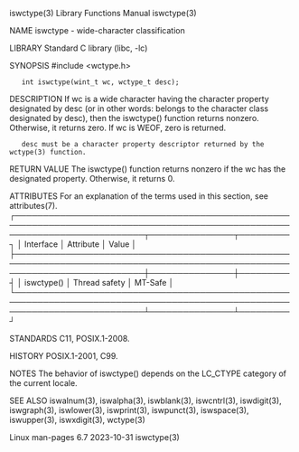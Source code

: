 iswctype(3)							   Library Functions Manual							   iswctype(3)

NAME
       iswctype - wide-character classification

LIBRARY
       Standard C library (libc, -lc)

SYNOPSIS
       #include <wctype.h>

       int iswctype(wint_t wc, wctype_t desc);

DESCRIPTION
       If wc is a wide character having the character property designated by desc (or in other words: belongs to the character class designated by desc), then
       the iswctype() function returns nonzero.	 Otherwise, it returns zero.  If wc is WEOF, zero is returned.

       desc must be a character property descriptor returned by the wctype(3) function.

RETURN VALUE
       The iswctype() function returns nonzero if the wc has the designated property.  Otherwise, it returns 0.

ATTRIBUTES
       For an explanation of the terms used in this section, see attributes(7).
       ┌───────────────────────────────────────────────────────────────────────────────────────────────────────────────────────────┬───────────────┬─────────┐
       │ Interface														   │ Attribute	   │ Value   │
       ├───────────────────────────────────────────────────────────────────────────────────────────────────────────────────────────┼───────────────┼─────────┤
       │ iswctype()														   │ Thread safety │ MT-Safe │
       └───────────────────────────────────────────────────────────────────────────────────────────────────────────────────────────┴───────────────┴─────────┘

STANDARDS
       C11, POSIX.1-2008.

HISTORY
       POSIX.1-2001, C99.

NOTES
       The behavior of iswctype() depends on the LC_CTYPE category of the current locale.

SEE ALSO
       iswalnum(3),  iswalpha(3),  iswblank(3),	 iswcntrl(3),  iswdigit(3),  iswgraph(3),  iswlower(3),	 iswprint(3),  iswpunct(3),  iswspace(3), iswupper(3),
       iswxdigit(3), wctype(3)

Linux man-pages 6.7							  2023-10-31								   iswctype(3)
